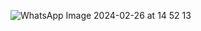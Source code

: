 ![WhatsApp Image 2024-02-26 at 14 52 13](https://github.com/mariana-namie-guima/Artefato-2/assets/159195122/ac706b1f-8fdf-4af6-9314-08e19702b670)
